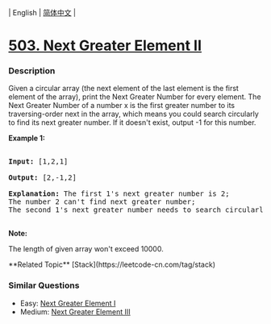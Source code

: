 | English | [简体中文](README.md) |

# [503. Next Greater Element II](https://leetcode-cn.com/problems/next-greater-element-ii)
 ### Description
<p>
Given a circular array (the next element of the last element is the first element of the array), print the Next Greater Number for every element. The Next Greater Number of a number x is the first greater number to its traversing-order next in the array, which means you could search circularly to find its next greater number. If it doesn't exist, output -1 for this number.
</p>

<p><b>Example 1:</b><br />
<pre>
<b>Input:</b> [1,2,1]
<b>Output:</b> [2,-1,2]
<b>Explanation:</b> The first 1's next greater number is 2; </br>The number 2 can't find next greater number; </br>The second 1's next greater number needs to search circularly, which is also 2.
</pre>
</p>

<p><b>Note:</b>
The length of given array won't exceed 10000.
</p>
**Related Topic**  [Stack](https://leetcode-cn.com/tag/stack) 

### Similar Questions
 - Easy:	[Next Greater Element I](https://leetcode-cn.com/problems/next-greater-element-i) 
 - Medium:	[Next Greater Element III](https://leetcode-cn.com/problems/next-greater-element-iii) 
